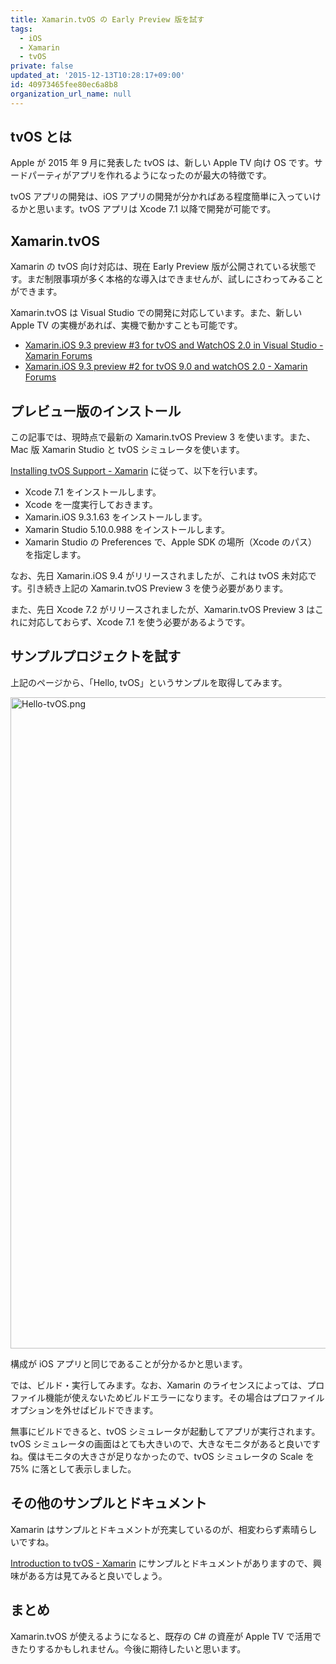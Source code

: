 ```yaml
---
title: Xamarin.tvOS の Early Preview 版を試す
tags:
  - iOS
  - Xamarin
  - tvOS
private: false
updated_at: '2015-12-13T10:28:17+09:00'
id: 40973465fee80ec6a8b8
organization_url_name: null
---
```

## tvOS とは

Apple が 2015 年 9 月に発表した tvOS は、新しい Apple TV 向け OS です。サードパーティがアプリを作れるようになったのが最大の特徴です。

tvOS アプリの開発は、iOS アプリの開発が分かればある程度簡単に入っていけるかと思います。tvOS アプリは Xcode 7.1 以降で開発が可能です。

## Xamarin.tvOS

Xamarin の tvOS 向け対応は、現在 Early Preview 版が公開されている状態です。まだ制限事項が多く本格的な導入はできませんが、試しにさわってみることができます。

Xamarin.tvOS は Visual Studio での開発に対応しています。また、新しい Apple TV の実機があれば、実機で動かすことも可能です。

* [Xamarin.iOS 9.3 preview #3 for tvOS and WatchOS 2.0 in Visual Studio - Xamarin Forums](http://forums.xamarin.com/discussion/57111/xamarin-ios-9-3-preview-3-for-tvos-and-watchos-2-0-in-visual-studio)
* [Xamarin.iOS 9.3 preview #2 for tvOS 9.0 and watchOS 2.0 - Xamarin Forums](http://forums.xamarin.com/discussion/54753/xamarin-ios-9-3-preview-2-for-tvos-9-0-and-watchos-2-0)

## プレビュー版のインストール

この記事では、現時点で最新の Xamarin.tvOS Preview 3 を使います。また、Mac 版 Xamarin Studio と tvOS シミュレータを使います。

[Installing tvOS Support - Xamarin](https://developer.xamarin.com/guides/ios/tvos/getting-started/installation/) に従って、以下を行います。

* Xcode 7.1 をインストールします。
* Xcode を一度実行しておきます。
* Xamarin.iOS 9.3.1.63 をインストールします。
* Xamarin Studio 5.10.0.988 をインストールします。
* Xamarin Studio の Preferences で、Apple SDK の場所（Xcode のパス）を指定します。

なお、先日 Xamarin.iOS 9.4 がリリースされましたが、これは tvOS 未対応です。引き続き上記の Xamarin.tvOS Preview 3 を使う必要があります。

また、先日 Xcode 7.2 がリリースされましたが、Xamarin.tvOS Preview 3 はこれに対応しておらず、Xcode 7.1 を使う必要があるようです。

## サンプルプロジェクトを試す

上記のページから、「Hello, tvOS」というサンプルを取得してみます。

<img width="1042" alt="Hello-tvOS.png" src="https://qiita-image-store.s3.amazonaws.com/0/6204/6dfb073e-487f-7825-6bc0-cc53424e00b8.png">

構成が iOS アプリと同じであることが分かるかと思います。

では、ビルド・実行してみます。なお、Xamarin のライセンスによっては、プロファイル機能が使えないためビルドエラーになります。その場合はプロファイルオプションを外せばビルドできます。

無事にビルドできると、tvOS シミュレータが起動してアプリが実行されます。tvOS シミュレータの画面はとても大きいので、大きなモニタがあると良いですね。僕はモニタの大きさが足りなかったので、tvOS シミュレータの Scale を 75% に落として表示しました。

## その他のサンプルとドキュメント

Xamarin はサンプルとドキュメントが充実しているのが、相変わらず素晴らしいですね。

[Introduction to tvOS - Xamarin](https://developer.xamarin.com/guides/ios/tvos/) にサンプルとドキュメントがありますので、興味がある方は見てみると良いでしょう。

## まとめ

Xamarin.tvOS が使えるようになると、既存の C# の資産が Apple TV で活用できたりするかもしれません。今後に期待したいと思います。
